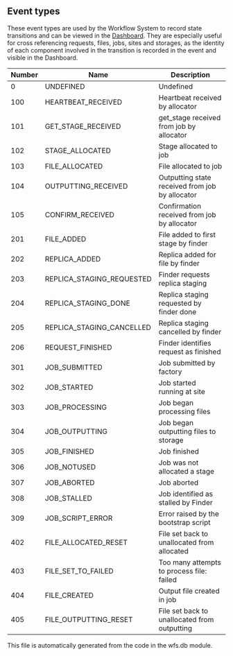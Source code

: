 ## Event types

These event types are used by the Workflow System to record state transitions
and can be viewed in the [Dashboard](dashboard.md). They are especially useful
for cross
referencing requests, files, jobs, sites and storages, as the identity of
each component involved in the transition is recorded in the event and visible 
in the Dashboard.

|Number|Name|Description|
|------|----|-----------|
|0|UNDEFINED|Undefined|
|100|HEARTBEAT_RECEIVED|Heartbeat received by allocator|
|101|GET_STAGE_RECEIVED|get_stage received from job by allocator|
|102|STAGE_ALLOCATED|Stage allocated to job|
|103|FILE_ALLOCATED|File allocated to job|
|104|OUTPUTTING_RECEIVED|Outputting state received from job by allocator|
|105|CONFIRM_RECEIVED|Confirmation received from job by allocator|
|201|FILE_ADDED|File added to first stage by finder|
|202|REPLICA_ADDED|Replica added for file by finder|
|203|REPLICA_STAGING_REQUESTED|Finder requests replica staging|
|204|REPLICA_STAGING_DONE|Replica staging requested by finder done|
|205|REPLICA_STAGING_CANCELLED|Replica staging cancelled by finder|
|206|REQUEST_FINISHED|Finder identifies request as finished|
|301|JOB_SUBMITTED|Job submitted by factory|
|302|JOB_STARTED|Job started running at site|
|303|JOB_PROCESSING|Job began processing files|
|304|JOB_OUTPUTTING|Job began outputting files to storage|
|305|JOB_FINISHED|Job finished|
|306|JOB_NOTUSED|Job was not allocated a stage|
|307|JOB_ABORTED|Job aborted|
|308|JOB_STALLED|Job identified as stalled by Finder|
|309|JOB_SCRIPT_ERROR|Error raised by the bootstrap script|
|402|FILE_ALLOCATED_RESET|File set back to unallocated from allocated|
|403|FILE_SET_TO_FAILED|Too many attempts to process file: failed|
|404|FILE_CREATED|Output file created in job|
|405|FILE_OUTPUTTING_RESET|File set back to unallocated from outputting|


This file is automatically generated from the code in the wfs.db module. 
